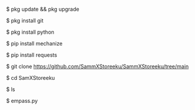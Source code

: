 
$ pkg update && pkg upgrade

$ pkg install git

$ pkg install python

$ pip install mechanize

$ pip install requests

$ git clone https://github.com/SammXStoreeku/SammXStoreeku/tree/main

$ cd SamXStoreeku

$ ls

$ empass.py

